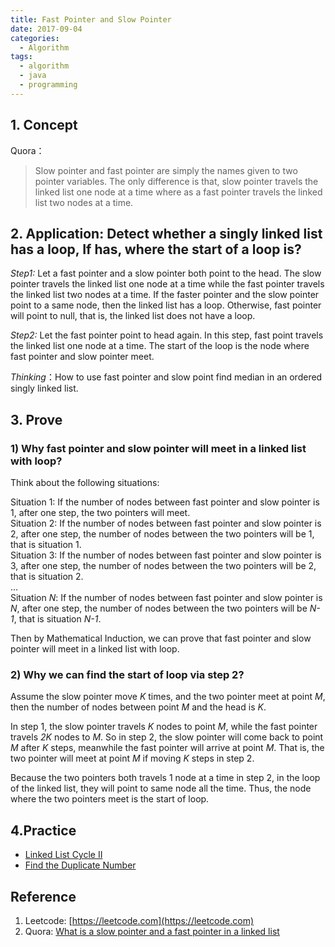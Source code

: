 ```yaml
---
title: Fast Pointer and Slow Pointer
date: 2017-09-04
categories: 
  - Algorithm
tags: 
  - algorithm
  - java
  - programming
---
```


## 1. Concept
Quora：
> Slow pointer and fast pointer are simply the names given to two pointer variables. The only difference is that, slow pointer travels the linked list one node at a time where as a fast pointer travels the linked list two nodes at a time.

## 2. Application: Detect whether a singly linked list has a loop, If has, where the start of a loop is?

*Step1:* Let a fast pointer and a slow pointer both point to the head. The slow pointer travels the linked list one node at a time while the fast pointer travels the linked list two nodes at a time. If the faster pointer and the slow pointer point to a same node, then the linked list has a loop. Otherwise, fast pointer will point to null,  that is, the linked list does not have a loop. <br>

*Step2:* Let the fast pointer point to head again. In this step, fast point travels the linked list one node at a time. The start of the loop is the node where fast pointer and slow pointer meet. <br>

_Thinking_：How to use fast pointer and slow point find median in an ordered singly linked list.
	
## 3. Prove

### 1) Why fast pointer and slow pointer will meet in a linked list with loop?

Think about the following situations:

Situation 1: If the number of nodes between fast pointer and slow pointer is 1, after one step, the two pointers will meet. <br>
Situation 2: If the number of nodes between fast pointer and slow pointer is 2, after one step, the number of nodes between the two pointers will be 1, that is situation 1. <br>
Situation 3: If the number of nodes between fast pointer and slow pointer is 3, after one step, the number of nodes between the two pointers will be 2, that is situation 2. <br>
... <br>
Situation *N*: If the number of nodes between fast pointer and slow pointer is *N*, after one step, the number of nodes between the two pointers will be *N-1*, that is situation *N-1*. <br>

Then by Mathematical Induction, we can prove that fast pointer and slow pointer will meet in a linked list with loop. <br>


### 2) Why we can find the start of loop via step 2?

Assume the slow pointer move *K* times, and the two pointer meet at point *M*, then the number of nodes between point *M* and the head is *K*. <br>

In step 1, the slow pointer travels *K* nodes to point *M*, while the fast pointer travels *2K* nodes to *M*. So in step 2, the slow pointer will come back to point *M* after *K* steps, meanwhile the fast pointer will arrive at point *M*. That is, the two pointer will meet at point *M* if moving *K* steps in step 2. <br>

Because the two pointers both travels 1 node at a time in step 2, in the loop of the linked list, they will point to same node all the time. Thus, the node where the two pointers meet is the start of loop.


## 4.Practice
 * [Linked List Cycle II](https://leetcode.com/problems/linked-list-cycle-ii/)
 * [Find the Duplicate Number](https://leetcode.com/problems/find-the-duplicate-number/description/)

## Reference
1. Leetcode: [https://leetcode.com](https://leetcode.com)
2. Quora: [What is a slow pointer and a fast pointer in a linked list](https://www.quora.com/What-is-a-slow-pointer-and-a-fast-pointer-in-a-linked-list)